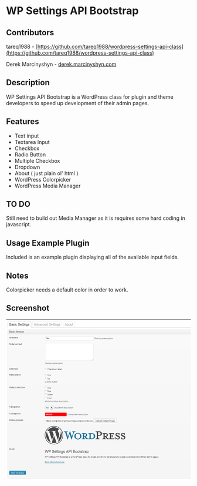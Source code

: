# WP Settings API Bootstrap

Contributors
------------

tareq1988 - [https://github.com/tareq1988/wordpress-settings-api-class](https://github.com/tareq1988/wordpress-settings-api-class)

Derek Marcinyshyn - [derek.marcinyshyn.com](http://derek.marcinyshyn.com)

Description
-----------

WP Settings API Bootstrap is a WordPress class for plugin and theme developers to speed up development of their admin pages.

Features
--------

* Text input
* Textarea Input
* Checkbox
* Radio Button
* Multiple Checkbox
* Dropdown
* About ( just plain ol' html )
* WordPress Colorpicker
* WordPress Media Manager

TO DO
-----

Still need to build out Media Manager as it is requires some hard coding in javascript.

Usage Example Plugin
--------------------

Included is an example plugin displaying all of the available input fields.

Notes
-----

Colorpicker needs a default color in order to work.

Screenshot
----------

![Option Panel](https://github.com/DerekMarcinyshyn/wp-settings-api-bootstrap/blob/master/screenshot.png "The options panel build on the fly using the PHP Class")